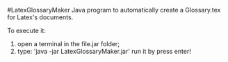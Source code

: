 #LatexGlossaryMaker
Java program to automatically create a  Glossary.tex for Latex's documents.

To execute it: 
  1) open a terminal in the file.jar folder;
  2) type: 'java -jar LatexGlossaryMaker.jar' run it by press enter!
